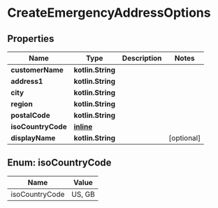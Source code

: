 
# CreateEmergencyAddressOptions

## Properties
Name | Type | Description | Notes
------------ | ------------- | ------------- | -------------
**customerName** | **kotlin.String** |  | 
**address1** | **kotlin.String** |  | 
**city** | **kotlin.String** |  | 
**region** | **kotlin.String** |  | 
**postalCode** | **kotlin.String** |  | 
**isoCountryCode** | [**inline**](#IsoCountryCodeEnum) |  | 
**displayName** | **kotlin.String** |  |  [optional]


<a name="IsoCountryCodeEnum"></a>
## Enum: isoCountryCode
Name | Value
---- | -----
isoCountryCode | US, GB



